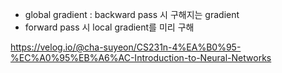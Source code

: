 


- global gradient : backward pass 시 구해지는 gradient 
- forward pass 시 local gradient를 미리 구해

https://velog.io/@cha-suyeon/CS231n-4%EA%B0%95-%EC%A0%95%EB%A6%AC-Introduction-to-Neural-Networks
